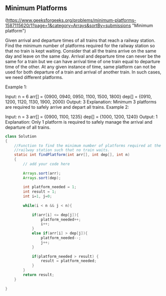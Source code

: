 ## Minimum Platforms
(https://www.geeksforgeeks.org/problems/minimum-platforms-1587115620/1?page=1&category=Arrays&sortBy=submissions "Minimum platform")

Given arrival and departure times of all trains that reach a railway station. Find the minimum number of platforms required for the railway station so that no train is kept waiting.
Consider that all the trains arrive on the same day and leave on the same day. Arrival and departure time can never be the same for a train but we can have arrival time of one train equal to departure time of the other. At any given instance of time, same platform can not be used for both departure of a train and arrival of another train. In such cases, we need different platforms.

Example 1:

Input: n = 6 
arr[] = {0900, 0940, 0950, 1100, 1500, 1800}
dep[] = {0910, 1200, 1120, 1130, 1900, 2000}
Output: 3
Explanation: 
Minimum 3 platforms are required to 
safely arrive and depart all trains.
Example 2:

Input: n = 3
arr[] = {0900, 1100, 1235}
dep[] = {1000, 1200, 1240}
Output: 1
Explanation: Only 1 platform is required to 
safely manage the arrival and departure 
of all trains. 


```java
class Solution
{
    //Function to find the minimum number of platforms required at the
    //railway station such that no train waits.
    static int findPlatform(int arr[], int dep[], int n)
    {
        // add your code here
        
        Arrays.sort(arr);
        Arrays.sort(dep);
        
        int platform_needed = 1;
        int result = 1;
        int i=1, j=0;
        
        while(i < n && j < n){
            
            if(arr[i] <= dep[j]){
                platform_needed++;
                i++;
            }
            else if(arr[i] > dep[j]){
                platform_needed--;
                j++;
            }
            
            if(platform_needed > result) {
                result = platform_needed;
            }
        }
        return result;
    }
    
}

